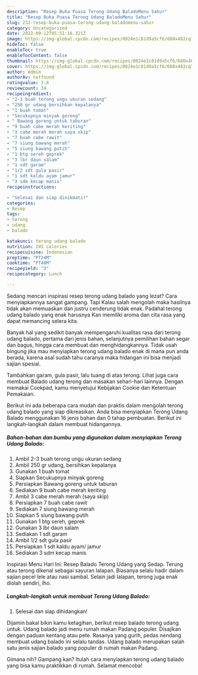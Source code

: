 ```yaml
---
description: "Resep Buka Puasa Terong Udang BaladoMenu Sahur"
title: "Resep Buka Puasa Terong Udang BaladoMenu Sahur"
slug: 232-resep-buka-puasa-terong-udang-baladomenu-sahur
category: Uncategorized
date: 2022-09-12T05:51:16.321Z
image: https://img-global.cpcdn.com/recipes/0024e1c81d9a5cf6/680x482cq70/terong-udang-balado-foto-resep-utama.jpg
hideToc: false
enableToc: true
enableTocContent: false
thumbnail: https://img-global.cpcdn.com/recipes/0024e1c81d9a5cf6/680x482cq70/terong-udang-balado-foto-resep-utama.jpg
cover: https://img-global.cpcdn.com/recipes/0024e1c81d9a5cf6/680x482cq70/terong-udang-balado-foto-resep-utama.jpg
author: Admin
authorAv: notfound
ratingvalue: 3.8
reviewcount: 24
recipeingredient:
- "2-3 buah terong ungu ukuran sedang"
- "250 gr udang bersihkan kepalanya"
- "1 buah tomat"
- "Secukupnya minyak goreng"
- " Bawang goreng untuk taburan"
- "9 buah cabe merah keriting"
- "3 cabe merah merah saya skip"
- "7 buah cabe rawit"
- "7 siung bawang merah"
- "5 siung bawang putih"
- "1 btg sereh geprek"
- "3 lbr daun salam"
- "1 sdt garam"
- "1/2 sdt gula pasir"
- "1 sdt kaldu ayam jamur"
- "3 sdm kecap manis"
recipeinstructions:

- "Selesai dan siap dinikmati!"
categories:
- Resep
tags:
- terong
- udang
- balado

katakunci: terong udang balado 
nutrition: 245 calories
recipecuisine: Indonesian
preptime: "PT24M"
cooktime: "PT48M"
recipeyield: "3"
recipecategory: Lunch

---
```



Sedang mencari inspirasi resep terong udang balado yang lezat? Cara menyiapkannya sangat gampang. Tapi Kalau salah mengolah maka hasilnya tidak akan memuaskan dan justru cenderung tidak enak. Padahal terong udang balado yang enak harusnya Kan memiliki aroma dan cita rasa yang dapat memancing selera kita.


Banyak hal yang sedikit banyak mempengaruhi kualitas rasa dari terong udang balado, pertama dari jenis bahan, selanjutnya pemilihan bahan segar dan bagus, hingga cara membuat dan menghidangkannya. Tidak usah bingung jika mau menyiapkan terong udang balado enak di mana pun anda berada, karena asal sudah tahu caranya maka hidangan ini bisa menjadi sajian spesial.

Tambahkan garam, gula pasir, lalu tuang di atas terong. Lihat juga cara membuat Balado udang terong dan masakan sehari-hari lainnya. Dengan memakai Cookpad, kamu menyetujui Kebijakan Cookie dan Ketentuan Pemakaian.


Berikut ini ada beberapa cara mudah dan praktis dalam mengolah terong udang balado yang siap dikreasikan. Anda bisa menyiapkan Terong Udang Balado menggunakan 16 jenis bahan dan 0 tahap pembuatan. Berikut ini langkah-langkah dalam membuat hidangannya.

<!--inarticleads1-->

##### Bahan-bahan dan bumbu yang digunakan dalam menyiapkan Terong Udang Balado:

1. Ambil 2-3 buah terong ungu ukuran sedang
1. Ambil 250 gr udang, bersihkan kepalanya
1. Gunakan 1 buah tomat
1. Siapkan Secukupnya minyak goreng
1. Persiapkan  Bawang goreng untuk taburan
1. Sediakan 9 buah cabe merah keriting
1. Ambil 3 cabe merah merah (saya skip)
1. Persiapkan 7 buah cabe rawit
1. Sediakan 7 siung bawang merah
1. Siapkan 5 siung bawang putih
1. Gunakan 1 btg sereh, geprek
1. Gunakan 3 lbr daun salam
1. Sediakan 1 sdt garam
1. Ambil 1/2 sdt gula pasir
1. Persiapkan 1 sdt kaldu ayam/ jamur
1. Sediakan 3 sdm kecap manis


Inspirasi Menu Hari Ini: Resep Balado Terong Udang yang Sedap. Terung atau terong dikenal sebagai sayuran lalapan. Biasanya selalu hadir dalam sajian pecel lele atau nasi sambal. Selain jadi lalapan, terong juga enak diolah sendiri, lho. 

<!--inarticleads2-->

##### Langkah-langkah untuk membuat Terong Udang Balado:


1. Selesai dan siap dihidangkan!

Dijamin bakal bikin kamu ketagihan, berikut resep balado terong udang untuk. Udang balado jadi menu rumah makan Padang populer. Disajikan dengan paduan kentang atau pete. Rasanya yang gurih, pedas nendang membuat udang balado ini selalu tandas. Udang balado merupakan salah satu jenis sajian balado yang populer di rumah makan Padang. 

Gimana nih? Gampang kan? Itulah cara menyiapkan terong udang balado yang bisa kamu praktikkan di rumah. Selamat mencoba!
